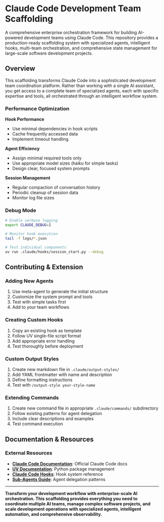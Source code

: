 # Claude Code Development Team Scaffolding

A comprehensive enterprise orchestration framework for building AI-powered development teams using Claude Code. This repository provides a production-ready scaffolding system with specialized agents, intelligent hooks, multi-team orchestration, and comprehensive state management for large-scale software development projects.

## Overview

This scaffolding transforms Claude Code into a sophisticated development team coordination platform. Rather than working with a single AI assistant, you get access to a complete team of specialized agents, each with specific expertise and tools, all orchestrated through an intelligent workflow system.


### Performance Optimization

**Hook Performance**
- Use minimal dependencies in hook scripts
- Cache frequently accessed data
- Implement timeout handling

**Agent Efficiency**
- Assign minimal required tools only
- Use appropriate model sizes (haiku for simple tasks)
- Design clear, focused system prompts

**Session Management**
- Regular compaction of conversation history
- Periodic cleanup of session data
- Monitor log file sizes

### Debug Mode
```bash
# Enable verbose logging
export CLAUDE_DEBUG=1

# Monitor hook execution
tail -f logs/*.json

# Test individual components
uv run .claude/hooks/session_start.py --debug
```


## Contributing & Extension

### Adding New Agents
1. Use meta-agent to generate the initial structure
2. Customize the system prompt and tools
3. Test with simple tasks first
4. Add to your team workflows

### Creating Custom Hooks
1. Copy an existing hook as template
2. Follow UV single-file script format
3. Add appropriate error handling
4. Test thoroughly before deployment

### Custom Output Styles
1. Create new markdown file in `.claude/output-styles/`
2. Add YAML frontmatter with name and description
3. Define formatting instructions
4. Test with `/output-style your-style-name`

### Extending Commands
1. Create new command file in appropriate `.claude/commands/` subdirectory
2. Follow existing patterns for agent delegation
3. Include clear descriptions and examples
4. Test command execution

## Documentation & Resources

### External Resources
- **[Claude Code Documentation](https://docs.anthropic.com/en/docs/claude-code)**: Official Claude Code docs
- **[UV Documentation](https://docs.astral.sh/uv/)**: Python package management
- **[Claude Code Hooks](https://docs.anthropic.com/en/docs/claude-code/hooks)**: Hook system reference
- **[Sub-Agents Guide](https://docs.anthropic.com/en/docs/claude-code/sub-agents)**: Agent delegation patterns

---

**Transform your development workflow with enterprise-scale AI orchestration. This scaffolding provides everything you need to coordinate multiple AI teams, manage complex software projects, and scale development operations with specialized agents, intelligent automation, and comprehensive observability.**
